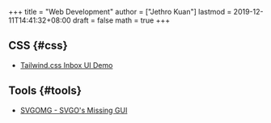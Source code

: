 +++
title = "Web Development"
author = ["Jethro Kuan"]
lastmod = 2019-12-11T14:41:32+08:00
draft = false
math = true
+++

## CSS {#css}

-   [Tailwind.css Inbox UI Demo](https://www.youtube.com/watch?v=6xgMkGMIudE)


## Tools {#tools}

-   [SVGOMG - SVGO's Missing GUI](https://jakearchibald.github.io/svgomg/)
